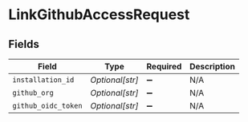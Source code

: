 # LinkGithubAccessRequest


## Fields

| Field               | Type                | Required            | Description         |
| ------------------- | ------------------- | ------------------- | ------------------- |
| `installation_id`   | *Optional[str]*     | :heavy_minus_sign:  | N/A                 |
| `github_org`        | *Optional[str]*     | :heavy_minus_sign:  | N/A                 |
| `github_oidc_token` | *Optional[str]*     | :heavy_minus_sign:  | N/A                 |